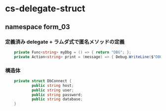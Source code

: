 # cs-delegate-struct

## namespace form_03

### 定義済み delegate + ラムダ式で匿名メソッドの定義
```cs
    private Func<string> myDbg = () => { return "DBG"; };
    private Action<string> print = (message) => { Debug.WriteLine($"DBG:{message}"); };

```

### 構造体
```cs
    private struct DbConnect {
            public string host;
            public string user;
            public string password;
            public string database;
    }
```
